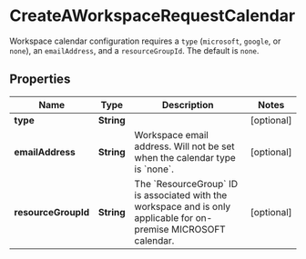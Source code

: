 <!--  Copyright 2025 Cisco Systems Inc.

Permission is hereby granted, free of charge, to any person obtaining a copy
of this software and associated documentation files (the "Software"), to deal
in the Software without restriction, including without limitation the rights
to use, copy, modify, merge, publish, distribute, sublicense, and/or sell
copies of the Software, and to permit persons to whom the Software is
furnished to do so, subject to the following conditions:

The above copyright notice and this permission notice shall be included in
all copies or substantial portions of the Software.

THE SOFTWARE IS PROVIDED "AS IS", WITHOUT WARRANTY OF ANY KIND, EXPRESS OR
IMPLIED, INCLUDING BUT NOT LIMITED TO THE WARRANTIES OF MERCHANTABILITY,
FITNESS FOR A PARTICULAR PURPOSE AND NONINFRINGEMENT. IN NO EVENT SHALL THE
AUTHORS OR COPYRIGHT HOLDERS BE LIABLE FOR ANY CLAIM, DAMAGES OR OTHER
LIABILITY, WHETHER IN AN ACTION OF CONTRACT, TORT OR OTHERWISE, ARISING FROM,
OUT OF OR IN CONNECTION WITH THE SOFTWARE OR THE USE OR OTHER DEALINGS IN
THE SOFTWARE.-->


# CreateAWorkspaceRequestCalendar

Workspace calendar configuration requires a `type` (`microsoft`, `google`, or `none`), an `emailAddress`, and a `resourceGroupId`. The default is `none`.

## Properties

| Name | Type | Description | Notes |
|------------ | ------------- | ------------- | -------------|
|**type** | **String** |  |  [optional] |
|**emailAddress** | **String** | Workspace email address. Will not be set when the calendar type is &#x60;none&#x60;. |  [optional] |
|**resourceGroupId** | **String** | The &#x60;ResourceGroup&#x60; ID is associated with the workspace and is only applicable for on-premise MICROSOFT calendar. |  [optional] |



